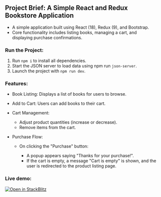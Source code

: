 ## Project Brief: A Simple React and Redux Bookstore Application

- A simple application built using React (18), Redux (9), and Bootstrap.
- Core functionality includes listing books, managing a cart, and displaying purchase confirmations.

### Run the Project:

1. Run `npm i` to install all dependencies.
2. Start the JSON server to load data using npm run `json-server`.
3. Launch the project with `npm run dev`.

### Features:

- Book Listing: Displays a list of books for users to browse.
- Add to Cart: Users can add books to their cart.
- Cart Management:
  - Adjust product quantities (increase or decrease).
  - Remove items from the cart.
- Purchase Flow:

  - On clicking the "Purchase" button:

    - A popup appears saying "Thanks for your purchase!".
    - If the cart is empty, a message "Cart is empty" is shown, and the user is redirected to the product listing page.

### Live demo:

[![Open in StackBlitz](https://developer.stackblitz.com/img/open_in_stackblitz.svg)](https://stackblitz.com/github/Mahendra789/react-redux-book-store)
